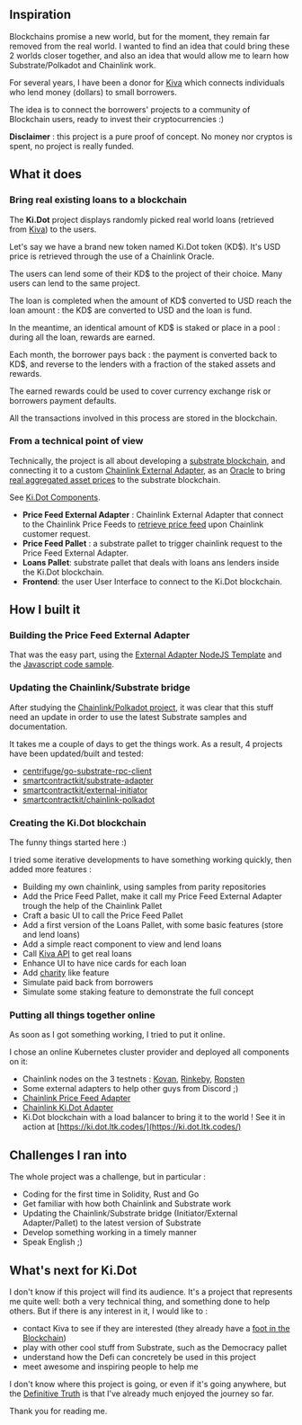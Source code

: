 ## Inspiration

Blockchains promise a new world, but for the moment, they remain far removed from the real world.
I wanted to find an idea that could bring these 2 worlds closer together, and also an idea that would allow me to learn how Substrate/Polkadot and Chainlink work.

For several years, I have been a donor for [Kiva](https://kiva.org) which connects individuals who lend money (dollars) to small borrowers.

The idea is to connect the borrowers' projects to a community of Blockchain users, ready to invest their cryptocurrencies :)

**Disclaimer** : this project is a pure proof of concept. No money nor cryptos is spent, no project is really funded.

## What it does

### Bring real existing loans to a blockchain

The **Ki.Dot** project displays randomly picked real world loans (retrieved from [Kiva](https://kiva.org)) to the users.

Let's say we have a brand new token named Ki.Dot token (KD$). It's USD price is retrieved through the use of a Chainlink Oracle. 

The users can lend some of their KD$ to the project of their choice. Many users can lend to the same project.

The loan is completed when the amount of KD$ converted to USD reach the loan amount : the KD$ are converted to USD and the loan is fund.

In the meantime, an identical amount of KD$ is staked or place in a pool : during all the loan, rewards are earned.

Each month, the borrower pays back : the payment is converted back to KD$, and reverse to the lenders with a fraction of the staked assets and rewards.

The earned rewards could be used to cover currency exchange risk or borrowers payment defaults.

All the transactions involved in this process are stored in the blockchain.

### From a technical point of view

Technically, the project is all about developing a [substrate blockchain](https://substrate.dev/), and connecting it to a custom [Chainlink External Adapter](https://docs.chain.link/docs/external-adapters), as an [Oracle](https://chain.link/) to bring [real aggregated asset prices](https://feeds.chain.link/) to the substrate blockchain.

See [Ki.Dot Components](https://challengepost-s3-challengepost.netdna-ssl.com/photos/production/software_photos/001/229/816/datas/original.png).

* **Price Feed External Adapter** : Chainlink External Adapter that connect to the Chainlink Price Feeds to [retrieve price feed](https://docs.chain.link/docs/get-the-latest-price) upon Chainlink customer request.
* **Price Feed Pallet** : a substrate pallet to trigger chainlink request to the Price Feed External Adapter.
* **Loans Pallet**: substrate pallet that deals with loans ans lenders inside the Ki.Dot blockchain.
* **Frontend**: the user User Interface to connect to the Ki.Dot blockchain.

## How I built it

### Building the Price Feed External Adapter

That was the easy part, using the [External Adapter NodeJS Template](https://github.com/alphachainio/CL-EA-NodeJS-Template) and the [Javascript code sample](https://docs.chain.link/docs/get-the-latest-price).

### Updating the Chainlink/Substrate bridge

After studying the [Chainlink/Polkadot project](https://github.com/smartcontractkit/chainlink-polkadot), it was clear that this stuff need an update in order to use the latest Substrate samples and documentation.

It takes me a couple of days to get the things work. As a result, 4 projects have been updated/built and tested:
* [centrifuge/go-substrate-rpc-client](https://github.com/LaurentTrk/go-substrate-rpc-client/tree/substrate-2.0.0)
* [smartcontractkit/substrate-adapter](https://github.com/LaurentTrk/substrate-adapter/tree/substrate-2.0.0)
* [smartcontractkit/external-initiator](https://github.com/LaurentTrk/external-initiator/tree/substrate-2.0.0)
* [smartcontractkit/chainlink-polkadot](https://github.com/LaurentTrk/chainlink-polkadot/tree/substrate-2.0.0)


### Creating the Ki.Dot blockchain

The funny things started here :)

I tried some iterative developments to have something working quickly, then added more features :
* Building my own chainlink, using samples from parity repositories
* Add the Price Feed Pallet, make it call my Price Feed External Adapter trough the help of the Chainlink Pallet
* Craft a basic UI to call the Price Feed Pallet
* Add a first version of the Loans Pallet, with some basic features (store and lend loans)
* Add a simple react component to view and lend loans
* Call [Kiva API](https://www.kiva.org/build) to get real loans
* Enhance UI to have nice cards for each loan
* Add [charity](https://github.com/substrate-developer-hub/recipes/tree/master/pallets/charity) like feature
* Simulate paid back from borrowers
* Simulate some staking feature to demonstrate the full concept 

### Putting all things together online

As soon as I got something working, I tried to put it online.

I chose an online Kubernetes cluster provider and deployed all components on it:
* Chainlink nodes on the 3 testnets : [Kovan](https://market.link/nodes/963d9417-5cbd-4c70-830c-58cb89384733), [Rinkeby](https://market.link/nodes/73afbab2-4964-4b90-b7a2-3fc964b0a2fd), [Ropsten](https://market.link/nodes/a0581cd2-fd46-4746-8c5a-76d0877d0028)
* Some external adapters to help other guys from Discord ;)
* [Chainlink Price Feed Adapter](https://market.link/adapters/02a22308-fdec-4d12-a60f-33d83ba356ec)
* [Chainlink Ki.Dot Adapter](https://market.link/adapters/bd2a2242-58b4-4189-be83-d92f927e1953)
* Ki.Dot blockchain with a load balancer to bring it to the world ! See it in action at [https://ki.dot.ltk.codes/](https://ki.dot.ltk.codes/)

## Challenges I ran into

The whole project was a challenge, but in particular :
* Coding for the first time in Solidity, Rust and Go
* Get familiar with how both Chainlink and Substrate work
* Updating the Chainlink/Substrate bridge (Initiator/External Adapter/Pallet) to the latest version of Substrate
* Develop something working in a timely manner
* Speak English ;)

## What's next for Ki.Dot

I don't know if this project will find its audience.
It's a project that represents me quite well: both a very technical thing, and something done to help others.
But if there is any interest in it, I would like to :
- contact Kiva to see if they are interested (they already have a [foot in the Blockchain](https://www.devex.com/news/in-sierra-leone-new-kiva-protocol-uses-blockchain-to-benefit-unbanked-95490))
- play with other cool stuff from Substrate, such as the Democracy pallet
- understand how the Defi can concretely be used in this project
- meet awesome and inspiring people to help me

I don't know where this project is going, or even if it's going anywhere, but the [Definitive Truth](https://www.youtube.com/watch?v=dC3PUvHbVDQ) is that I've already much enjoyed the journey so far.

Thank you for reading me.
